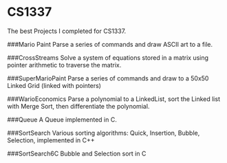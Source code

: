 # CS1337
The best Projects I completed for CS1337.

###Mario Paint
Parse a series of commands and draw ASCII art to a file.

###CrossStreams
Solve a system of equations stored in a matrix using pointer arithmetic to traverse the matrix.

###SuperMarioPaint
Parse a series of commands and draw to a 50x50 Linked Grid (linked with pointers)

###WarioEconomics
Parse a polynomial to a LinkedList, sort the Linked list with Merge Sort, then differentiate the polynomial.

###Queue
A Queue implemented in C.

###SortSearch
Various sorting algorithms: Quick, Insertion, Bubble, Selection, implemented in C++

###SortSearch6C
Bubble and Selection sort in C




